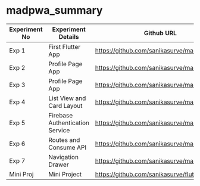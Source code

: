 # madpwa_summary
| Experiment No | Experiment Details | Github URL |
|----------|----------|----------|
| Exp 1    | First Flutter App  | https://github.com/sanikasurve/madpwa_exp1 |
| Exp 2    | Profile Page App | https://github.com/sanikasurve/madpwa_exp2 |
| Exp 3    | Profile Page App | https://github.com/sanikasurve/madpwa_exp3 |
| Exp 4    | List View and Card Layout | https://github.com/sanikasurve/madpwa_exp4 |
| Exp 5    | Firebase Authentication Service | https://github.com/sanikasurve/madpwa_exp5 |
| Exp 6    | Routes and Consume API | https://github.com/sanikasurve/madpwa_exp6 |
| Exp 7    | Navigation Drawer | https://github.com/sanikasurve/madpwa_exp7 |
| Mini Proj  | Mini Project   | https://github.com/sanikasurve/flutterminiproj |


